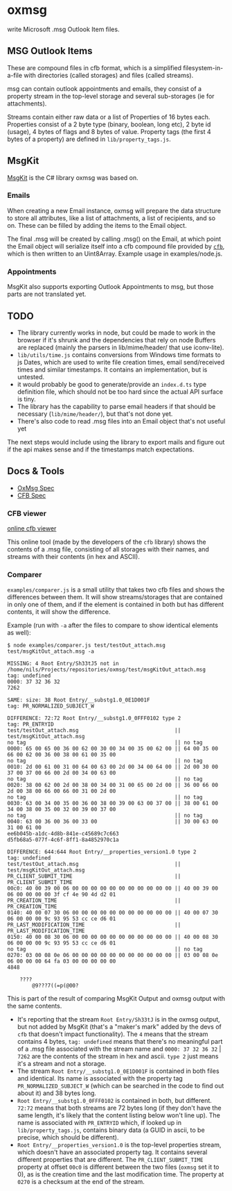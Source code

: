 # oxmsg

write Microsoft .msg Outlook Item files.

## MSG Outlook Items
These are compound files in cfb format, which is a simplified 
filesystem-in-a-file with directories (called storages) and files (called streams).

msg can contain outlook appointments and emails, they consist of a property stream in the top-level storage and several
sub-storages (ie for attachments).

Streams contain either raw data or a list of Properties of 16 bytes each. 
Properties consist of a 2 byte type (binary, boolean, long etc), 2 byte id (usage), 4 bytes of flags and 8 bytes of value.
Property tags (the first 4 bytes of a property) are defined in `lib/property_tags.js`.

## MsgKit
[MsgKit](https://github.com/Sicos1977/MsgKit) is the C# library oxmsg was based on. 

### Emails
When creating a new Email instance, oxmsg will prepare the data structure to store all attributes, 
like a list of attachments, a list of recipients, and so on. These can be filled by adding the items to the Email object.

The final .msg will be created by calling .msg() on the Email, at which point the Email object will serialize itself into 
a cfb compound file provided by [`cfb`](https://www.npmjs.com/package/cfb), which is then written to an Uint8Array.
Example usage in examples/node.js.

### Appointments
MsgKit also supports exporting Outlook Appointments to msg, but those parts are not translated yet.

## TODO
- The library currently works in node, but could be made to work in the browser if it's shrunk and the dependencies that rely on node Buffers are replaced (mainly the parsers in lib/mime/header/ that use iconv-lite).
- `lib/utils/time.js` contains conversions from Windows time formats to js Dates, which are used to write file creation times, email send/received times and similar timestamps. It contains an implementation, but is untested.
- it would probably be good to generate/provide an `index.d.ts` type definition file, which should not be too hard since the actual API surface is tiny.
- The library has the capability to parse email headers if that should be necessary (`lib/mime/header/`), but that's not
done yet.
- There's also code to read .msg files into an Email object that's not useful yet

The next steps would include using the library to export mails and figure out if the api makes sense and if the timestamps match expectations.

## Docs & Tools

- [OxMsg Spec](https://interoperability.blob.core.windows.net/files/MS-OXMSG/%5bMS-OXMSG%5d.pdf)
- [CFB Spec](https://winprotocoldoc.blob.core.windows.net/productionwindowsarchives/MS-CFB/%5bMS-CFB%5d.pdf)

### CFB viewer
[online cfb viewer](https://oss.sheetjs.com/cfb-editor/#/cfb-editor/)

This online tool (made by the developers of the `cfb` library) shows the contents of a .msg file, consisting of all storages with their names, and streams with their contents (in hex and ASCII).

### Comparer
`examples/comparer.js` is a small utility that takes two cfb files and shows the differences between them. It will show streams/storages that are contained in only one of them, and if the element is contained in both but has different contents, it will show the difference.

Example (run with `-a` after the files to compare to show identical elements as well): 
```
$ node examples/comparer.js test/testOut_attach.msg test/msgKitOut_attach.msg -a

MISSING: 4 Root Entry/Sh33tJ5 not in /home/nils/Projects/repositories/oxmsg/test/msgKitOut_attach.msg
tag: undefined
0000: 37 32 36 32
7262

SAME: size: 38 Root Entry/__substg1.0_0E1D001F
tag: PR_NORMALIZED_SUBJECT_W

DIFFERENCE: 72:72 Root Entry/__substg1.0_0FFF0102 type 2
tag: PR_ENTRYID
test/testOut_attach.msg                               || test/msgKitOut_attach.msg
no tag                                                || no tag                                               
0000: 65 00 65 00 36 00 62 00 30 00 34 00 35 00 62 00 || 64 00 35 00 66 00 62 00 36 00 38 00 61 00 35 00
no tag                                                || no tag                                               
0010: 2d 00 61 00 31 00 64 00 63 00 2d 00 34 00 64 00 || 2d 00 30 00 37 00 37 00 66 00 2d 00 34 00 63 00
no tag                                                || no tag                                               
0020: 38 00 62 00 2d 00 38 00 34 00 31 00 65 00 2d 00 || 36 00 66 00 2d 00 38 00 66 00 66 00 31 00 2d 00
no tag                                                || no tag                                               
0030: 63 00 34 00 35 00 36 00 38 00 39 00 63 00 37 00 || 38 00 61 00 34 00 38 00 35 00 32 00 39 00 37 00
no tag                                                || no tag                                               
0040: 63 00 36 00 36 00 33 00                         || 30 00 63 00 31 00 61 00
ee6b045b-a1dc-4d8b-841e-c45689c7c663
d5fb68a5-077f-4c6f-8ff1-8a4852970c1a

DIFFERENCE: 644:644 Root Entry/__properties_version1.0 type 2
tag: undefined
test/testOut_attach.msg                               || test/msgKitOut_attach.msg
PR_CLIENT_SUBMIT_TIME                                 || PR_CLIENT_SUBMIT_TIME                                
00c0: 40 00 39 00 06 00 00 00 00 00 00 00 00 00 00 00 || 40 00 39 00 06 00 00 00 00 3f cf 4e 90 4d d2 01
PR_CREATION_TIME                                      || PR_CREATION_TIME                                     
0140: 40 00 07 30 06 00 00 00 00 00 00 00 00 00 00 00 || 40 00 07 30 06 00 00 00 9c 93 95 53 cc ce d6 01
PR_LAST_MODIFICATION_TIME                             || PR_LAST_MODIFICATION_TIME                            
0150: 40 00 08 30 06 00 00 00 00 00 00 00 00 00 00 00 || 40 00 08 30 06 00 00 00 9c 93 95 53 cc ce d6 01
no tag                                                || no tag                                               
0270: 03 00 08 0e 06 00 00 00 00 00 00 00 00 00 00 00 || 03 00 08 0e 06 00 00 00 64 fa 03 00 00 00 00 00
4848

    ????
        @9???7((=p(@00? 
```
This is part of the result of comparing MsgKit Output and oxmsg output with the same contents.
- It's reporting that the stream `Root Entry/Sh33tJ` is in the oxmsg output, but not added by MsgKit (that's a "maker's mark" added by the devs of `cfb` that doesn't impact functionality). The `4` means that the stream contains 4 bytes, `tag: undefined` means that there's no meaningful part of a .msg file associated with the stream name and `0000: 37 32 36 32` | `7262` are the contents of the stream in hex and ascii. `type 2` just means it's a stream and not a storage.
- The stream `Root Entry/__substg1.0_0E1D001F` is contained in both files and identical. Its name is associated with the property tag `PR_NORMALIZED_SUBJECT_W` (which can be searched in the code to find out about it) and 38 bytes long.
- `Root Entry/__substg1.0_0FFF0102` is contained in both, but different. `72:72` means that both streams are 72 bytes long (if they don't have the same length, it's likely that the content listing below won't line up). The name is associated with `PR_ENTRYID` which, if looked up in `lib/property_tags.js`, contains binary data (a GUID in ascii, to be precise, which should be different).
- `Root Entry/__properties_version1.0` is the top-level properties stream, which doesn't have an associated property tag. It contains several different properties that are different. The `PR_CLIENT_SUBMIT_TIME` property at offset `00c0` is different between the two files (`oxmsg` set it to 0), as is the creation time and the last modification time. The property at `0270` is a checksum at the end of the stream.
